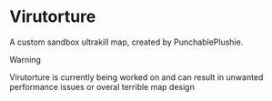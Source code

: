# Virutorture
A custom sandbox ultrakill map, created by PunchablePlushie.

> [!WARNING]
> Virutorture is currently being worked on and can result in unwanted performance issues or overal terrible map design
